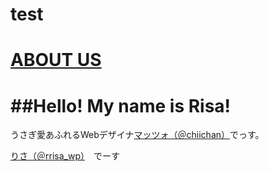 # test

[ABOUT US](about-member.html)
=======

##Hello! My name is Risa!
=======
うさぎ愛あふれるWebデザイナ[マッツォ（＠chiichan）](https://twitter.com/chiichan)でっす。


[りさ（＠rrisa_wp）](https://twitter.com/rrisa_wp)　でーす
